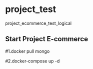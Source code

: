 # project_test
project_ecommerce_test_logical

## Start Project E-commerce

#1.docker pull mongo

#2.docker-compose up -d
